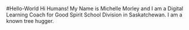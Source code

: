 #Hello-World
Hi Humans!
My Name is Michelle Morley and I am a Digital Learning Coach for Good Spirit School Division in Saskatchewan. 
I am a known tree hugger.
